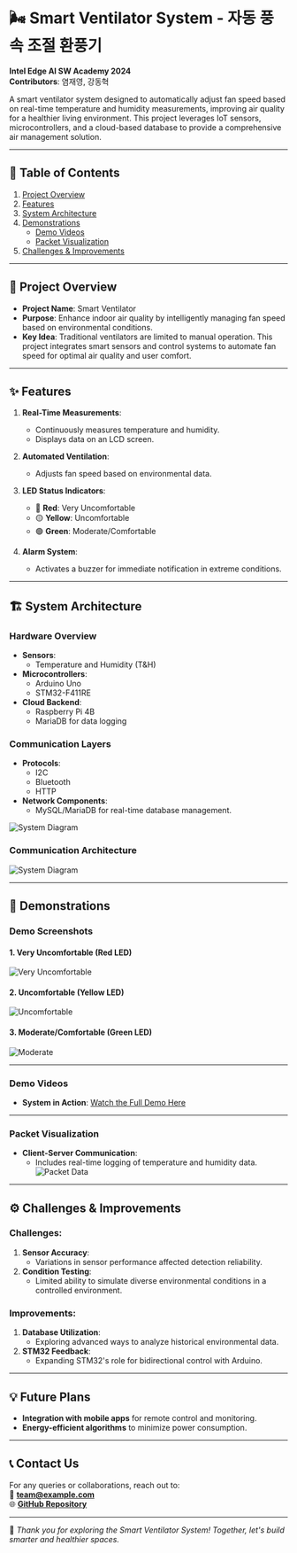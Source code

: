 # 🌬️ Smart Ventilator System - 자동 풍속 조절 환풍기

**Intel Edge AI SW Academy 2024**  
**Contributors**: 염재영, 강동혁  

A smart ventilator system designed to automatically adjust fan speed based on real-time temperature and humidity measurements, improving air quality for a healthier living environment. This project leverages IoT sensors, microcontrollers, and a cloud-based database to provide a comprehensive air management solution.

---

## 📖 Table of Contents
1. [Project Overview](#project-overview)
2. [Features](#features)
3. [System Architecture](#system-architecture)
4. [Demonstrations](#demonstrations)
   - [Demo Videos](#demo-videos)
   - [Packet Visualization](#packet-visualization)
5. [Challenges & Improvements](#challenges--improvements)

---

## 📂 Project Overview
- **Project Name**: Smart Ventilator  
- **Purpose**: Enhance indoor air quality by intelligently managing fan speed based on environmental conditions.
- **Key Idea**: Traditional ventilators are limited to manual operation. This project integrates smart sensors and control systems to automate fan speed for optimal air quality and user comfort.

---

## ✨ Features
1. **Real-Time Measurements**:
   - Continuously measures temperature and humidity.
   - Displays data on an LCD screen.
   
2. **Automated Ventilation**:
   - Adjusts fan speed based on environmental data.
   
3. **LED Status Indicators**:
   - 🔴 **Red**: Very Uncomfortable  
   - 🟡 **Yellow**: Uncomfortable  
   - 🟢 **Green**: Moderate/Comfortable  

4. **Alarm System**:
   - Activates a buzzer for immediate notification in extreme conditions.

---

## 🏗️ System Architecture
### **Hardware Overview**
- **Sensors**:
  - Temperature and Humidity (T&H)
- **Microcontrollers**:
  - Arduino Uno
  - STM32-F411RE
- **Cloud Backend**:
  - Raspberry Pi 4B
  - MariaDB for data logging

### **Communication Layers**
- **Protocols**:
  - I2C
  - Bluetooth
  - HTTP
- **Network Components**:
  - MySQL/MariaDB for real-time database management.

![System Diagram](img/System_Architecture.png)

### Communication Architecture 
![System Diagram](img/System_Architecture_Communication.png)

---

## 🎥 Demonstrations
### **Demo Screenshots**
#### 1. **Very Uncomfortable (Red LED)**
![Very Uncomfortable](img/Test_Red.png)

#### 2. **Uncomfortable (Yellow LED)**
![Uncomfortable](img/Test_Yellow.png)

#### 3. **Moderate/Comfortable (Green LED)**
![Moderate](img/Test_Green.png)

---

### **Demo Videos**
- **System in Action**:
  [Watch the Full Demo Here](https://example.com)

---

### **Packet Visualization**
- **Client-Server Communication**:
  - Includes real-time logging of temperature and humidity data.
  ![Packet Data](packet_data.png)

---

## ⚙️ Challenges & Improvements
### Challenges:
1. **Sensor Accuracy**:
   - Variations in sensor performance affected detection reliability.
2. **Condition Testing**:
   - Limited ability to simulate diverse environmental conditions in a controlled environment.
   
### Improvements:
1. **Database Utilization**:
   - Exploring advanced ways to analyze historical environmental data.
2. **STM32 Feedback**:
   - Expanding STM32's role for bidirectional control with Arduino.

---

## 💡 Future Plans
- **Integration with mobile apps** for remote control and monitoring.
- **Energy-efficient algorithms** to minimize power consumption.

---

## 📞 Contact Us
For any queries or collaborations, reach out to:  
📧 **[team@example.com](mailto:team@example.com)**  
🌐 **[GitHub Repository](https://github.com/your-repo-link)**

---

🌟 *Thank you for exploring the Smart Ventilator System! Together, let's build smarter and healthier spaces.*  
